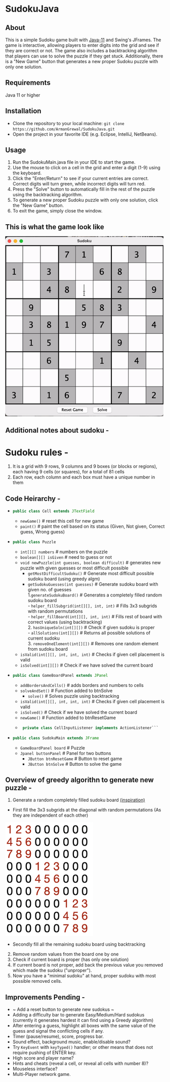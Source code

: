 # SudokuJava

## About
This is a simple Sudoku game built with [Java-11](https://www.oracle.com/in/java/technologies/javase/jdk11-archive-downloads.html) and Swing's JFrames. 
The game is interactive, allowing players to enter digits into the grid and see if they are correct or not. 
The game also includes a backtracking algorithm that players can use to solve the puzzle if they get stuck. 
Additionally, there is a "New Game" button that generates a new proper Sudoku puzzle with only one solution.

## Requirements
Java 11 or higher

## Installation
- Clone the repository to your local machine: `git clone https://github.com/ArmanGrewal/SudokuJava.git`
- Open the project in your favorite IDE (e.g. Eclipse, IntelliJ, NetBeans).

## Usage
1. Run the SudokuMain.java file in your IDE to start the game.
2. Use the mouse to click on a cell in the grid and enter a digit (1-9) using the keyboard.
3. Click the "Enter/Return" to see if your current entries are correct. Correct digits will turn green, while incorrect digits will turn red.
4. Press the "Solve" button to automatically fill in the rest of the puzzle using the backtracking algorithm.
5. To generate a new proper Sudoku puzzle with only one solution, click the "New Game" button.
6. To exit the game, simply close the window.

## This is what the game look like
<img src="SudokuTest.gif" width="500" />

## Additional notes about sudoku - 
# Sudoku rules - 
1. It is a grid with 9 rows, 9 columns and 9 boxes (or blocks or regions), each having 9 cells (or squares), for a total of 81 cells
2. Each row, each column and each box must have a unique number in them

## Code Heirarchy - 
- ```java 
  public class Cell extends JTextField
  ``` 
  - `newGame()` # reset this cell for new game
  - `paint()`  # paint the cell based on its status (Given, Not given, Correct guess, Wrong guess)
- ```java 
  public class Puzzle 
  ``` 
  - `int[][] numbers` # numbers on the puzzle
  - `boolean[][] isGiven` # need to guess or not
  - `void newPuzzle(int guesses, boolean difficult)` # generates new puzzle with given guesses or most difficult possible
    - `getMostDifficultSudoku()` # Generate most difficult possible sudoku board (using greedy algm)
    - `getSudokuGuesses(int guesses)` # Generate sudoku board with given no. of guesses <br>
      1.`generateSudokuBoard()` # Generates a completely filled random sudoku board <br>
          - `helper_fillSubgrid(int[][], int, int)` # Fills 3x3 subgrids with random permutations <br> 
          - `helper_fillBoard(int[][], int, int)`   # Fills rest of board with correct values (using backtracking) <br> 
      2. `hasUniqueSoln(int[][])` # Check if given sudoku is proper <br>
          - `allSolutions(int[][])` # Returns all possible solutions of current sudoku  <br>
      3. `removeOneElement(int[][])` # Removes one random element from sudoku board
  - `isValid(int[][], int, int, int)` # Checks if given cell placement is valid
  - `isSolved(int[][])` # Check if we have solved the current board   
- ```java 
  public class GameBoardPanel extends JPanel
  ``` 
  - `addBordersAndCells()` # adds borders and numbers to cells
  - `solveAndSet()` # Function added to btnSolve
    - `solve()` # Solves puzzle using backtracking
  - `isValid(int[][], int, int, int)` # Checks if given cell placement is valid
  - `isSolved()` # Check if we have solved the current board   
  - `newGame()` # Function added to btnResetGame
  - ```java
     private class CellInputListener implements ActionListener```
- ```java 
  public class SudokuMain extends JFrame
  ``` 
  - `GameBoardPanel board` # Puzzle 
  - `Jpanel buttonPanel` # Panel for two buttons
    - `JButton btnResetGame` # Button to reset game
    - `JButton btnSolve` # Button to solve the game

## Overview of greedy algorithn to generate new puzzle - 
1. Generate a random completely filled sudoku board [(inspiration)](https://www.geeksforgeeks.org/program-sudoku-generator/)
  - First fill the 3x3 subgrids at the diagonal with random permutations (As they are independent of each other) 

<img src="arrimg.png"/>

  - Secondly fill all the remaining sudoku board using backtracking
2. Remove random values from the board one by one
3. Check if current board is proper (has only one solution)
4. If current board is not proper, add back the previous value you removed which made the sudoku ("unproper"). 
5. Now you have a "minimal sudoku" at hand, proper sudoku with most possible removed cells.

## Improvements Pending - 

- ~ Add a reset button to generate new sudokus ~
- Adding a difficulty bar to generate Easy/Medium/Hard sudokus (currently it generates hardest it can find using a Greedy algorithm)
- After entering a guess, highlight all boxes with the same value of the guess and signal the conflicting cells if any.
- Timer (pause/resume), score, progress bar.
- Sound effect, background music, enable/disable sound?
- Try `KeyEvent` with `keyTyped()` handler; or other means that does not require pushing of ENTER key.
- High score and player name?
- Hints and cheats (reveal a cell, or reveal all cells with number 8)?
- Mouseless interface?
- Multi-Player network game.
